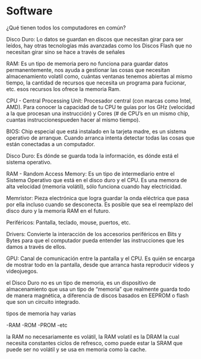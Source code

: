 # Software

¿Qué tienen todos los computadores en común?

Disco Duro: Lo datos se guardan en discos que necesitan girar para ser leídos, hay otras tecnologías más avanzadas como los Discos Flash que no necesitan girar sino se hace a través de señales

RAM: Es un tipo de memoria pero no funciona para guardar datos permanentemente, nos ayuda a gestionar las cosas que necesitan almacenamiento volatil como, cuántas ventanas tenemos abiertas al mismo tiempo, la cantidad de recursos que necesita un programa para fucionar, etc. esos recursos los ofrece la memoria Ram.

CPU - Central Processing Unit: Procesador central (con marcas como Intel, AMD). Para conocer la capacidad de tu CPU te guías por los GHz (velocidad a la que procesan una instrucción) y Cores (# de CPU’s en un mismo chip, cuantas instruccionespueden hacer al mismo tiempo).

BIOS: Chip especial que está instalado en la tarjeta madre, es un sistema operativo de arranque. Cuando arranca intenta detectar todas las cosas que están conectadas a un computador.

Disco Duro: Es dónde se guarda toda la información, es dónde está el sistema operativo.

RAM - Random Access Memory: Es un tipo de intermediario entre el Sistema Operativo que está en el disco duro y el CPU. Es una memora de alta velocidad (memoria volátil), sólo funciona cuando hay electricidad.

Memristor: Pieza electrónica que logra guardar la onda eléctrica que pasa por ella incluso cuando se desconecta. Es posible que sea el reemplazo del disco duro y la memoria RAM en el futuro.

Periféricos: Pantalla, teclado, mouse, puertos, etc.

Drivers: Convierte la interacción de los accesorios periféricos en Bits y Bytes para que el computador pueda entender las instrucciones que les damos a través de ellos.

GPU: Canal de comunicación entre la pantalla y el CPU. Es quién se encarga de mostrar todo en la pantalla, desde que arranca hasta reproducir videos y videojuegos.

el Disco Duro no es un tipo de memoria, es un dispositivo de almacenamiento que usa un tipo de “memoria” que realmente guarda todo de manera magnética, a diferencia de discos basados en EEPROM o flash que son un circuito integrado.

tipos de memoria hay varias

-RAM
-ROM
-PROM
-etc

la RAM no necesariamente es volátil, la RAM volatil es la DRAM la cual necesita constantes ciclos de refresco, como puede estar la SRAM que puede ser no volátil y se usa en memoria como la cache.
